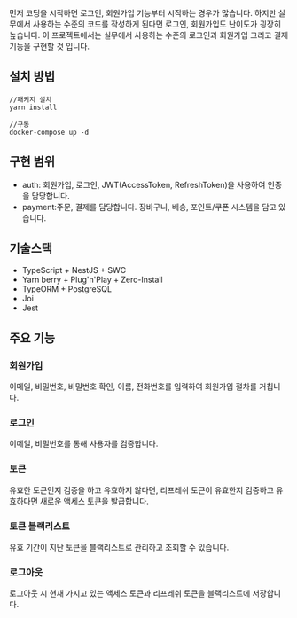
먼저 코딩을 시작하면 로그인, 회원가입 기능부터 시작하는 경우가 많습니다. 하지만 실무에서 사용하는 수준의 코드를 작성하게 된다면 로그인, 회원가입도 난이도가 굉장히 높습니다. 
이 프로젝트에서는 실무에서 사용하는 수준의 로그인과 회원가입 그리고 결제 기능을 구현할 것 입니다.

## 설치 방법
```
//패키지 설치
yarn install

//구동
docker-compose up -d
```

## 구현 범위
- auth: 회원가입, 로그인, JWT(AccessToken, RefreshToken)을 사용하여 인증을 담당합니다.
- payment:주문, 결제를 담당합니다. 장바구니, 배송, 포인트/쿠폰 시스템을 담고 있습니다.

## 기술스택
- TypeScript + NestJS + SWC
- Yarn berry + Plug'n'Play + Zero-Install
- TypeORM + PostgreSQL
- Joi
- Jest

## 주요 기능
### 회원가입
이메일, 비밀번호, 비밀번호 확인, 이름, 전화번호를 입력하여 회원가입 절차를 거칩니다.
### 로그인
이메일, 비밀번호를 통해 사용자를 검증합니다.
### 토큰
유효한 토큰인지 검증을 하고 유효하지 않다면, 리프레쉬 토큰이 유효한지 검증하고 유효하다면 새로운 액세스 토큰을 발급합니다. 
### 토큰 블랙리스트
유효 기간이 지난 토큰을 블랙리스트로 관리하고 조회할 수 있습니다. 
### 로그아웃
로그아웃 시 현재 가지고 있는 액세스 토큰과 리프레쉬 토큰을 블랙리스트에 저장합니다.  

